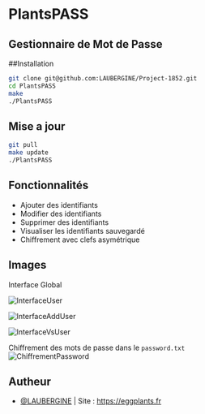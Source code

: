 # PlantsPASS
## Gestionnaire de Mot de Passe

##Installation

```bash
git clone git@github.com:LAUBERGINE/Project-1852.git
cd PlantsPASS
make
./PlantsPASS
```

## Mise a jour

```bash
git pull
make update
./PlantsPASS
```

## Fonctionnalités

- Ajouter des identifiants
- Modifier des identifiants
- Supprimer des identifiants
- Visualiser les identifiants sauvegardé
- Chiffrement avec clefs asymétrique

## Images

Interface Global 

![InterfaceUser](https://cdn.discordapp.com/attachments/930944345547362417/1194401205728858142/image.png)

![InterfaceAddUser](https://cdn.discordapp.com/attachments/930944345547362417/1194402384294719488/image.png)

![InterfaceVsUser](https://cdn.discordapp.com/attachments/930944345547362417/1194402812214386769/image.png)

Chiffrement des mots de passe dans le `password.txt`
![ChiffrementPassword](https://cdn.discordapp.com/attachments/930944345547362417/1194404046929395732/image.png)

## Autheur

- [@LAUBERGINE](https://www.github.com/LAUBERGINE)
    | Site : https://eggplants.fr
